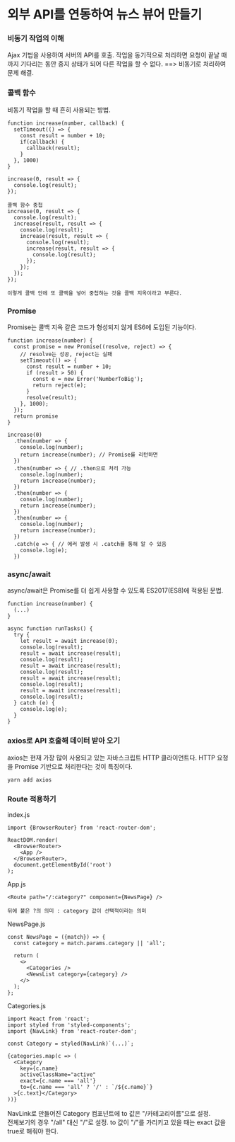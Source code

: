 # 외부 API를 연동하여 뉴스 뷰어 만들기

### 비동기 작업의 이해
Ajax 기법을 사용하여 서버의 API를 호출. 작업을 동기적으로 처리하면 요청이 끝날 때까지 기다리는 동안 중지 상태가 되어 다른 작업을 할 수 없다. ==> 비동기로 처리하여 문제 해결.

### 콜백 함수
비동기 작업을 할 때 흔히 사용되는 방법.
```
function increase(number, callback) {
  setTimeout(() => {
    const result = number + 10;
    if(callback) {
      callback(result);
    }
  }, 1000)
}

increase(0, result => {
  console.log(result);
});
```

```
콜백 함수 중첩
increase(0, result => {
  console.log(result);
  increase(result, result => {
    console.log(result);
    increase(result, result => {
      console.log(result);
      increase(result, result => {
        console.log(result);
      });
    });
  });
});

이렇게 콜백 안에 또 콜백을 넣어 중첩하는 것을 콜백 지옥이라고 부른다.
```

### Promise
Promise는 콜백 지옥 같은 코드가 형성되지 않게 ES6에 도입된 기능이다.
```
function increase(number) {
  const promise = new Promise((resolve, reject) => {
    // resolve는 성공, reject는 실패
    setTimeout(() => {
      const result = number + 10;
      if (result > 50) {
        const e = new Error('NumberToBig');
        return reject(e);
      }
      resolve(result);
    }, 1000);
  });
  return promise
}

increase(0)
  .then(number => {
    console.log(number);
    return increase(number); // Promise를 리턴하면
  })
  .then(number => { // .then으로 처리 가능
    console.log(number);
    return increase(number);
  })
  .then(number => {
    console.log(number);
    return increase(number);
  })
  .then(number => {
    console.log(number);
    return increase(number);
  })
  .catch(e => { // 에러 발생 시 .catch를 통해 알 수 있음
    console.log(e);
  })
```

### async/await
async/await은 Promise를 더 쉽게 사용할 수 있도록 ES2017(ES8)에 적용된 문법.
```
function increase(number) {
  (...)
}

async function runTasks() {
  try {
    let result = await increase(0);
    console.log(result);
    result = await increase(result);
    console.log(result);
    result = await increase(result);
    console.log(result);
    result = await increase(result);
    console.log(result);
    result = await increase(result);
    console.log(result);
  } catch (e) {
    console.log(e);
  }
}
```

### axios로 API 호출해 데이터 받아 오기
axios는 현재 가장 많이 사용되고 있는 자바스크립트 HTTP 클라이언트다. HTTP 요청을 Promise 기반으로 처리한다는 것이 특징이다.
```
yarn add axios
```

### Route 적용하기
index.js
```
import {BrowserRouter} from 'react-router-dom';

ReactDOM.render(
  <BrowserRouter>
    <App />
  </BrowserRouter>,
  document.getElementById('root')
);
```

App.js
```
<Route path="/:category?" component={NewsPage} />

뒤에 붙은 ?의 의미 : category 값이 선택적이라는 의미
```

NewsPage.js
```
const NewsPage = ({match}) => {
  const category = match.params.category || 'all';

  return (
    <>
      <Categories />
      <NewsList category={category} />
    </>
  );
};
```

Categories.js
```
import React from 'react';
import styled from 'styled-components';
import {NavLink} from 'react-router-dom';

const Category = styled(NavLink)`(...)`;

{categories.map(c => (
  <Category
    key={c.name}
    activeClassName="active"
    exact={c.name === 'all'}
    to={c.name === 'all' ? '/' : `/${c.name}`}
  >{c.text}</Category>
))}
```

NavLink로 만들어진 Category 컴포넌트에 to 값은 "/카테고리이름"으로 설정.<br/>
전체보기의 경우 "/all" 대신 "/"로 설정. to 값이 "/"를 가리키고 있을 때는 exact 값을 true로 해줘야 한다.